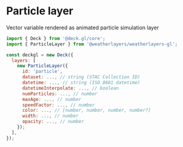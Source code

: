 # Particle layer

Vector variable rendered as animated particle simulation layer

```javascript
import { Deck } from '@deck.gl/core';
import { ParticleLayer } from '@weatherlayers/weatherlayers-gl';

const deckgl = new Deck({
  layers: [
    new ParticleLayer({
      id: 'particle',
      dataset: ..., // string (STAC Collection ID)
      datetime: ..., // string (ISO 8601 datetime)
      datetimeInterpolate: ..., // boolean
      numParticles: ..., // number
      maxAge: ..., // number
      speedFactor: ..., // number
      color: ..., // [number, number, number, number?]
      width: ..., // number
      opacity: ..., // number
    });
  ],
});
```

